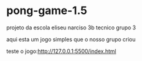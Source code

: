 # pong-game-1.5
projeto da escola eliseu narciso 3b tecnico grupo 3

aqui esta um jogo simples que o nosso grupo criou


teste o jogo:http://127.0.0.1:5500/index.html
